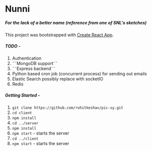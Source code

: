 # Nunni

##### For the lack of a better name (reference from one of SNL's sketches)

This project was bootstrapped with [Create React App](https://github.com/facebook/create-react-app).

##### TODO - 
1. Authentication
2. ˜˜MongoDB support˜˜
3. ˜˜Express backend˜˜
4. Python based cron job (concurrent process) for sending out emails
5. Elastic Search possibly replace with socketIO
6. Redis

##### Getting Started -
1. ``` git clone https://github.com/rohitkeshav/pic-sy.git ```
2. ``` cd client ```
3. ``` npm install ```
4. ``` cd ../server ```
5. ``` npm install ```
6. ``` npm start ``` - starts the server
7. ``` cd ../client ```
8. ``` npm start ``` - starts the server
